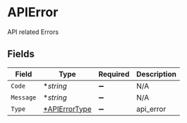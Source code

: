 # APIError

API related Errors


## Fields

| Field                                                | Type                                                 | Required                                             | Description                                          |
| ---------------------------------------------------- | ---------------------------------------------------- | ---------------------------------------------------- | ---------------------------------------------------- |
| `Code`                                               | **string*                                            | :heavy_minus_sign:                                   | N/A                                                  |
| `Message`                                            | **string*                                            | :heavy_minus_sign:                                   | N/A                                                  |
| `Type`                                               | [*APIErrorType](../../models/shared/apierrortype.md) | :heavy_minus_sign:                                   | api_error                                            |